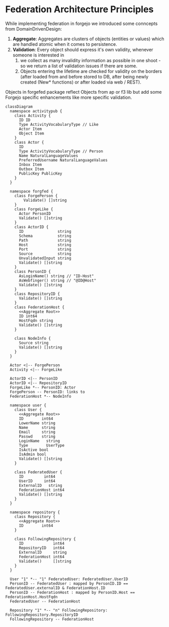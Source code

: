 # Federation Architecture Principles

While implementing federation in forgejo we introduced some conncepts from DomainDrivenDesign:

1. **Aggregate**: Aggregates are clusters of objects (entities or values) which are handled atomic when it comes to persistence.
2. **Validation**: Every object should express it's own validity, whenever someone is interested in
   1. we collect as many invalidity information as possible in one shoot - so we return a list of validation issues if there are some.
   2. Objects entering the lifetime are checked for validity on the borders (after loaded from and before stored to DB, after being newly created (New* functions) or after loaded via web / REST).

Objects in forgefed package reflect Objects from ap or f3 lib but add some Forgejo specific enhancements like more specific validation.


```mermaid
classDiagram
  namespace activitypub {
    class Activity {
      ID ID
      Type ActivityVocabularyType // Like
      Actor Item
      Object Item
    }
    class Actor {
      ID
      Type ActivityVocabularyType // Person
      Name NaturalLanguageValues
      PreferredUsername NaturalLanguageValues
      Inbox Item
      Outbox Item
      PublicKey PublicKey
    }
  }

  namespace forgfed {
    class ForgePerson {
        Validate() []string
    }
    class ForgeLike {
      Actor PersonID
      Validate() []string
    }
    class ActorID {
      ID               string
      Schema           string
      Path             string
      Host             string
      Port             string
      Source           string
      UnvalidatedInput string
      Validate() []string
    }
    class PersonID {
      AsLoginName() string // "ID-Host"
      AsWebfinger() string // "@ID@Host"
      Validate() []string
    }
    class RepositoryID {
      Validate() []string
    }
    class FederationHost {
      <<Aggregate Root>>
      ID int64
      HostFqdn string
      Validate() []string 
    }

    class NodeInfo {
      Source string
      Validate() []string
    }
  }

  Actor <|-- ForgePerson
  Activity <|-- ForgeLike
  
  ActorID <|-- PersonID
  ActorID <|-- RepositoryID
  ForgeLike *-- PersonID: Actor
  ForgePerson -- PersonID: links to
  FederationHost *-- NodeInfo

  namespace user {
    class User {
      <<Aggregate Root>>
      ID        int64
      LowerName string
      Name      string
      Email     string
      Passwd    string
      LoginName   string
      Type        UserType
      IsActive bool
      IsAdmin bool
      Validate() []string
    }

    class FederatedUser {
      ID         int64
      UserID     int64
      ExternalID   string
      FederationHost int64
      Validate() []string
    }
  }

  namespace repository {
    class Repository {
      <<Aggregate Root>>
      ID        int64      
    }

    class FollowingRepository {
      ID             int64
      RepositoryID   int64
      ExternalID     string
      FederationHost int64
      Validate()     []string
    }
  }

  User "1" *-- "1" FederatedUser: FederatedUser.UserID
  PersonID -- FederatedUser : mapped by PersonID.ID == FederatedUser.externalID & FederationHost.ID
  PersonID -- FederationHost : mapped by PersonID.Host == FederationHost.HostFqdn
  FederatedUser -- FederationHost 

  Repository "1" *-- "n" FollowingRepository: FollowingRepository.RepositoryID
  FollowingRepository -- FederationHost
```

